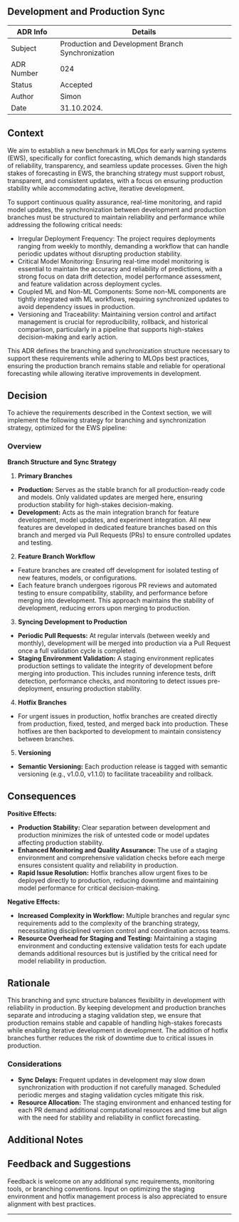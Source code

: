 
## Development and Production Sync


| ADR Info            | Details           |
|---------------------|-------------------|
| Subject             | Production and Development Branch Synchronization  |
| ADR Number          | 024   |
| Status              | Accepted   |
| Author              | Simon  |
| Date                | 31.10.2024.    |

## Context

We aim to establish a new benchmark in MLOps for early warning systems (EWS), specifically for conflict forecasting, which demands high standards of reliability, transparency, and seamless update processes. Given the high stakes of forecasting in EWS, the branching strategy must support robust, transparent, and consistent updates, with a focus on ensuring production stability while accommodating active, iterative development.

To support continuous quality assurance, real-time monitoring, and rapid model updates, the synchronization between development and production branches must be structured to maintain reliability and performance while addressing the following critical needs:
- Irregular Deployment Frequency: The project requires deployments ranging from weekly to monthly, demanding a workflow that can handle periodic updates without disrupting production stability.
- Critical Model Monitoring: Ensuring real-time model monitoring is essential to maintain the accuracy and reliability of predictions, with a strong focus on data drift detection, model performance assessment, and feature validation across deployment cycles.
- Coupled ML and Non-ML Components: Some non-ML components are tightly integrated with ML workflows, requiring synchronized updates to avoid dependency issues in production.
- Versioning and Traceability: Maintaining version control and artifact management is crucial for reproducibility, rollback, and historical comparison, particularly in a pipeline that supports high-stakes decision-making and early action.

This ADR defines the branching and synchronization structure necessary to support these requirements while adhering to MLOps best practices, ensuring the production branch remains stable and reliable for operational forecasting while allowing iterative improvements in development.

## Decision

To achieve the requirements described in the Context section, we will implement the following strategy for branching and synchronization strategy, optimized for the EWS pipeline:

### Overview

**Branch Structure and Sync Strategy**

1. **Primary Branches**
- **Production:** Serves as the stable branch for all production-ready code and models. Only validated updates are merged here, ensuring production stability for high-stakes decision-making.
- **Development:** Acts as the main integration branch for feature development, model updates, and experiment integration. All new features are developed in dedicated feature branches based on this branch and merged via Pull Requests (PRs) to ensure controlled updates and testing.

2. **Feature Branch Workflow**
- Feature branches are created off development for isolated testing of new features, models, or configurations.
- Each feature branch undergoes rigorous PR reviews and automated testing to ensure compatibility, stability, and performance before merging into development. This approach maintains the stability of development, reducing errors upon merging to production.

3. **Syncing Development to Production**
- **Periodic Pull Requests:** At regular intervals (between weekly and monthly), development will be merged into production via a Pull Request once a full validation cycle is completed.
- **Staging Environment Validation:** A staging environment replicates production settings to validate the integrity of development before merging into production. This includes running inference tests, drift detection, performance checks, and monitoring to detect issues pre-deployment, ensuring production stability.

4. **Hotfix Branches**
- For urgent issues in production, hotfix branches are created directly from production, fixed, tested, and merged back into production. These hotfixes are then backported to development to maintain consistency between branches.

5. **Versioning**
- **Semantic Versioning:** Each production release is tagged with semantic versioning (e.g., v1.0.0, v1.1.0) to facilitate traceability and rollback.

## Consequences

**Positive Effects:**
- **Production Stability:** Clear separation between development and production minimizes the risk of untested code or model updates affecting production stability.
- **Enhanced Monitoring and Quality Assurance:** The use of a staging environment and comprehensive validation checks before each merge ensures consistent quality and reliability in production.
- **Rapid Issue Resolution:** Hotfix branches allow urgent fixes to be deployed directly to production, reducing downtime and maintaining model performance for critical decision-making.

**Negative Effects:**
- **Increased Complexity in Workflow:** Multiple branches and regular sync requirements add to the complexity of the branching strategy, necessitating disciplined version control and coordination across teams.
- **Resource Overhead for Staging and Testing:** Maintaining a staging environment and conducting extensive validation tests for each update demands additional resources but is justified by the critical need for model reliability in production.


## Rationale
This branching and sync structure balances flexibility in development with reliability in production. By keeping development and production branches separate and introducing a staging validation step, we ensure that production remains stable and capable of handling high-stakes forecasts while enabling iterative development in development. The addition of hotfix branches further reduces the risk of downtime due to critical issues in production.

### Considerations
- **Sync Delays:** Frequent updates in development may slow down synchronization with production if not carefully managed. Scheduled periodic merges and staging validation cycles mitigate this risk.
- **Resource Allocation:** The staging environment and enhanced testing for each PR demand additional computational resources and time but align with the need for stability and reliability in conflict forecasting.

## Additional Notes


## Feedback and Suggestions
Feedback is welcome on any additional sync requirements, monitoring tools, or branching conventions. Input on optimizing the staging environment and hotfix management process is also appreciated to ensure alignment with best practices.

---

